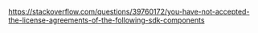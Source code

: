 https://stackoverflow.com/questions/39760172/you-have-not-accepted-the-license-agreements-of-the-following-sdk-components
